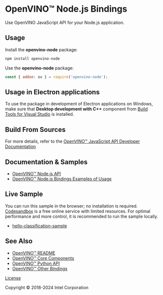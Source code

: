 # OpenVINO™ Node.js Bindings

Use OpenVINO JavaScript API for your Node.js application.

## Usage

Install the **openvino-node** package:
```bash
npm install openvino-node
```

Use the **openvino-node** package:
```js
const { addon: ov } = require('openvino-node');
```

## Usage in Electron applications

To use the package in development of Electron applications on Windows, make sure that
**Desktop development with C++** component from
[Build Tools for Visual Studio](https://aka.ms/vs/17/release/vs_BuildTools.exe) is installed.

## Build From Sources

For more details, refer to the [OpenVINO™ JavaScript API Developer Documentation](https://github.com/openvinotoolkit/openvino/blob/master/src/bindings/js/docs/README.md#openvino-node-package-developer-documentation)

## Documentation & Samples

- [OpenVINO™ Node.js API](https://docs.openvino.ai/2024/api/nodejs_api/nodejs_api.html)
- [OpenVINO™ Node.js Bindings Examples of Usage](https://github.com/openvinotoolkit/openvino/blob/master/samples/js/node/README.md)

## Live Sample

You can run this sample in the browser; no installation is required.
[Codesandbox](https://codesandbox.io/) is a free online service with limited resources. For optimal performance and more control,  it is recommended to run the sample locally.

- [hello-classification-sample](https://codesandbox.io/p/devbox/openvino-node-hello-classification-sample-djl893)

## See Also

* [OpenVINO™ README](https://github.com/openvinotoolkit/openvino/blob/master/README.md)
* [OpenVINO™ Core Components](https://github.com/openvinotoolkit/openvino/blob/master/src/README.md)
* [OpenVINO™ Python API](https://github.com/openvinotoolkit/openvino/blob/master/src/bindings/python/README.md)
* [OpenVINO™ Other Bindings](https://github.com/openvinotoolkit/openvino/blob/master/src/bindings/README.md)

[License](https://github.com/openvinotoolkit/openvino/blob/master/LICENSE)

Copyright © 2018-2024 Intel Corporation
